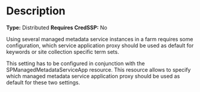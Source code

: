 # Description

**Type:** Distributed
**Requires CredSSP:** No

Using several managed metadata service instances in a farm requires some
configuration, which service application proxy should be used as default
for keywords or site collection specific term sets.

This setting has to be configured in conjunction with the SPManagedMetadataServiceApp
resource. This resource allows to specify which managed metadata service application
proxy should be used as default for these two settings.
